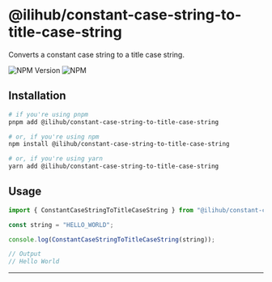 # @ilihub/constant-case-string-to-title-case-string

Converts a constant case string to a title case string.

![NPM Version](https://img.shields.io/npm/v/%40ilihub%2Fconstant-case-string-to-title-case-string?color=33cd56&logo=npm)
![NPM](https://img.shields.io/npm/l/%40ilihub%2Fconstant-case-string-to-title-case-string)

## Installation

```bash
# if you're using pnpm
pnpm add @ilihub/constant-case-string-to-title-case-string

# or, if you're using npm
npm install @ilihub/constant-case-string-to-title-case-string

# or, if you're using yarn
yarn add @ilihub/constant-case-string-to-title-case-string
```

## Usage

```javascript
import { ConstantCaseStringToTitleCaseString } from "@ilihub/constant-case-string-to-title-case-string";

const string = "HELLO_WORLD";

console.log(ConstantCaseStringToTitleCaseString(string));

// Output
// Hello World
```

---
